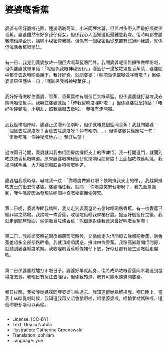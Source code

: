 # 婆婆嘅香蕉

##
婆婆有個好靚嘅花園，種滿晒啲高粱，小米同埋木薯，但係咁多嘢入面最好嘅就係香蕉。婆婆雖然有好多孫仔孫女，但係我心入面知道佢最鍾意我㗎。佢時時都會請我嚟佢屋企玩，講啲小秘密俾我聽。但係有一個秘密佢從來都冇試過同我講，就係佢催熟香蕉嘅辦法。

##
有一日，我見到婆婆放咗一個巨大嘅草籃喺門外。我問婆婆呢個係攞嚟做咩嘢嘅，但係婆婆就單單話：「呢個係我嘅神秘籃仔。」喺籃仔一邊放咗幾隻香蕉葉，婆婆間中都會去返轉啲葉幾下。我好好奇，就問婆婆：「呢啲葉係攞嚟做咩嘢嘅？」但係婆婆只係應咗一句：「呢啲係我嘅神秘葉仔。」

##
我好好奇噉睇住婆婆、香蕉、香蕉葉仲有嗰個巨大嘅草籃。但係婆婆就打發咗我去媽咪嗰便幫手。我噅住婆婆就話：「俾我留响度睇吓啦！」但係婆婆就堅持話：「唔好咁硬頸啦，小朋友，照我講嘅去做啦。」我唯有走開囉。

##
到我返嚟嗰陣時，婆婆正坐喺外便唞吓，但係就唔見個籃同香蕉！我就問婆婆：「個籃去咗邊度呀？香蕉去咗邊度呀？仲有嗰啲......」但係婆婆只係應咗一句：「佢哋都喺一個神秘嘅地方。」我好失望！

##
過咗兩日時間，婆婆就叫我由佢間房度攞佢支士的嚟俾佢。我一打開道門，就聞到咗朕熟香蕉嘅味道。原來婆婆嘅神秘籃仔就擺响佢間房度！上面𢫏咗條舊毛氈，我揭開條毛氈，大力噉聞嗰朕香噴噴嘅味道。

##
婆婆嗌我嘅時候，嚇咗我一跳：「你喺度做緊乜嘢？快啲攞我支士的嚟。」我趕緊攞咗支士的出去俾婆婆。婆婆睇住我，就問：「你喺度笑緊乜嘢呀？」我先至意識到，我仲喺度因為發現咗呢個神奇嘅秘密而偷笑緊。

##
第二日呢，婆婆嚟睇我媽咪，我又走到婆婆屋企去偷睇嗰啲熟香蕉。有一梳香蕉已經非常之熟嘞。我摘咗一條香蕉，收埋咗佢喺我條裙仔度。𢫏返好個籃仔之後，我就走到間屋後面，偷偷噉食咗條香蕉：呢個絕對係我食過最好味嘅香蕉嚟！

##
第二日，我趁婆婆喺花園度摘蔬菜嘅時候，又偷偷走入佢間房去睇嗰啲香蕉。啲香蕉差唔多全部都熟晒嘞。我就頂唔順誘惑，攞咗四條香蕉。我䟴高腳離開佢間房，就聽到婆婆喺度咳緊。我收埋啲香蕉喺條裙仔下底，好似乜都冇發生過噉就走開咗。

##
第二日係婆婆趁墟打市嘅日子。婆婆好早就起身，佢將成熟咗嘅香蕉同木薯運到墟場度去賣。我嗰日冇急住去睇佢，但係我知道，我冇可能永遠避開婆婆。

##
嗰日挨晚，我被爹哋媽咪同埋婆婆叫咗過去。我知道佢哋點解搵我。嗰日晚上，當我上床瞓覺嘅時候，我知道我再又唔會偷嘢啦，唔偷婆婆嘅，唔偷爹哋媽咪嘅，邊個啲嘢都唔可以再偷。

##
* License: [CC-BY]
* Text: Ursula Nafula
* Illustration: Catherine Groenewald
* Translation: dohliam
* Language: yue
